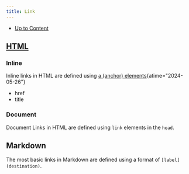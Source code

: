 ```yaml
---
title: Link
---
```


- [Up to Content](content)

## [HTML](html)

### Inline

Inline links in HTML are defined using
[a (anchor) elements](https://html.spec.whatwg.org/#the-a-element "The a element"){atime="2024-05-26"}
-   href
-   title

### Document

Document Links in HTML are defined using `link` elements in the `head`.

## Markdown

The most basic links in Markdown are defined using a format of
`[label](destination)`.
